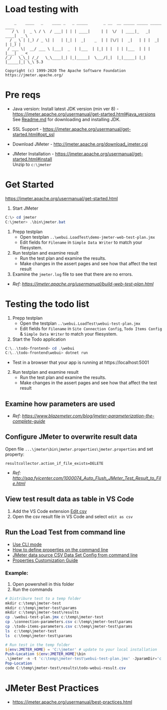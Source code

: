 # Load testing with
```
    _    ____   _    ____ _   _ _____       _ __  __ _____ _____ _____ ____
   / \  |  _ \ / \  / ___| | | | ____|     | |  \/  | ____|_   _| ____|  _ \
  / _ \ | |_) / _ \| |   | |_| |  _|    _  | | |\/| |  _|   | | |  _| | |_) |
 / ___ \|  __/ ___ \ |___|  _  | |___  | |_| | |  | | |___  | | | |___|  _ <
/_/   \_\_| /_/   \_\____|_| |_|_____|  \___/|_|  |_|_____| |_| |_____|_| \_\ 5.3

Copyright (c) 1999-2020 The Apache Software Foundation
https://jmeter.apache.org/
```


# Pre reqs  
- Java version: Install latest JDK version (min ver 8) - https://jmeter.apache.org/usermanual/get-started.html#java_versions  
See [Readme.md](..\Readme.md) for downloading and installing JDK.

- SSL Support - https://jmeter.apache.org/usermanual/get-started.html#opt_ssl

- Download JMeter - http://jmeter.apache.org/download_jmeter.cgi

- JMeter Installation - https://jmeter.apache.org/usermanual/get-started.html#install  
Unzip to `c:\jmeter`

# Get Started
https://jmeter.apache.org/usermanual/get-started.html

1. Start JMeter

```powershell
C:\> cd jmeter
C:\jmeter> .\bin\jmeter.bat
```
1. Prepp testplan
    - Open testplan `..\webui.LoadTest\demo-jmeter-web-test-plan.jmx`
    - Edit fields for `Filename` in  `Simple Data Writer` to match your fliesystem. 
2. Run testplan and examine result
    - Run the test plan and examine the results.
    - Make changes in the assert pages and see how that affect the test result
3. Examine the `jmeter.log` file to see that there are no errors.

- *Ref: https://jmeter.apache.org/usermanual/build-web-test-plan.html*

# Testing the todo list

1. Prepp testplan
    - Open the testplan  `..\webui.LoadTest\webui-test-plan.jmx`
    - Edit fields for `Filename` in `Site Connection Config`, `Todo Items Config` & `Simple Data Writer` to match your fliesystem.  
2. Start the Todo application
```powershell
C:\..\todo-frontend> cd .\webui
C:\..\todo-frontend\webui> dotnet run
```
- Test in a browser that your app is running at https://localhost:5001

2. Run testplan and examine result
    - Run the test plan and examine the results.
    - Make changes in the assert pages and see how that affect the test result

## Examine how parameters are used
- *Ref:  https://www.blazemeter.com/blog/jmeter-parameterization-the-complete-guide*

## Configure JMeter to overwrite result data
Open file `...\jmeter\bin\jmeter.properties\jmeter.properties` and set property:
```
resultcollector.action_if_file_exists=DELETE
```
* *Ref: http://sqa.fyicenter.com/1000074_Auto_Flush_JMeter_Test_Result_to_File.html*

## View test result data as table in VS Code

1. Add the VS Code extension [Edit csv](https://marketplace.visualstudio.com/items?itemName=janisdd.vscode-edit-csv)
2. Open the csv result file in VS Code and select `edit as csv`

## Run the Load Test from command line
* [Use CLI mode](https://jmeter.apache.org/usermanual/best-practices.html#lean_mean)
* [How to define properties on the command line](https://jmeter.apache.org/usermanual/functions.html#__P)
* [JMeter data source CSV Data Set Config from command line](https://stackoverflow.com/questions/24931419/jmeter-data-source-csv-data-set-config-from-command-line)
* [Properties Customization Guide](https://www.blazemeter.com/blog/apache-jmeter-properties-customization)

### Example:
1. Open powershell in this folder
2. Run the commands
```powershell
# Distribure test to a temp folder
mkdir c:\temp\jmeter-test
mkdir c:\temp\jmeter-test\params
mkdir c:\temp\jmeter-test\results
cp .\webui-test-plan.jmx c:\temp\jmeter-test
cp .\connection-parameters.csv c:\temp\jmeter-test\params
cp .\todo-items-parameters.csv c:\temp\jmeter-test\params
ls  c:\temp\jmeter-test
ls  c:\temp\jmeter-test\params

# Run test in the temp folder
${env:JMETER_HOME} = 'C:\jmeter' # update to your local installation
Push-Location ${env:JMETER_HOME}\bin
.\jmeter -n -t 'c:\temp\jmeter-test\webui-test-plan.jmx' -JparamDir='c:\temp\jmeter-test\params' -JresultDir='c:\temp\jmeter-test\results'
Pop-Location
code C:\temp\jmeter-test\results\todo-webui-result.csv
```

# JMeter Best Practices
* https://jmeter.apache.org/usermanual/best-practices.html



